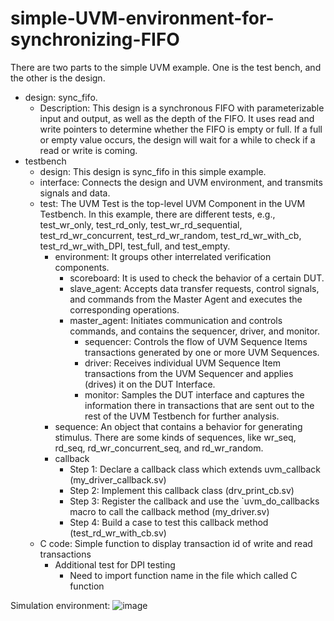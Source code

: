 # simple-UVM-environment-for-synchronizing-FIFO

There are two parts to the simple UVM example.
One is the test bench, and the other is the design.
- design: sync_fifo.
  - Description: This design is a synchronous FIFO with parameterizable input and output, as well as the depth of the FIFO. It uses read and write pointers to determine whether the FIFO is empty or full.
    If a full or empty value occurs, the design will wait for a while to check if a read or write is coming.
- testbench
  - design: This design is sync_fifo in this simple example.
  - interface: Connects the design and UVM environment, and transmits signals and data.
  - test: The UVM Test is the top-level UVM Component in the UVM Testbench. In this example, there are different tests, e.g., test_wr_only, test_rd_only, test_wr_rd_sequential, test_rd_wr_concurrent, test_rd_wr_random, test_rd_wr_with_cb, test_rd_wr_with_DPI, test_full, and test_empty.
    - environment: It groups other interrelated verification components. 
      - scoreboard: It is used to check the behavior of a certain DUT.
      - slave_agent: Accepts data transfer requests, control signals, and commands from the Master Agent and executes the corresponding operations.
      - master_agent: Initiates communication and controls commands, and contains the sequencer, driver, and monitor.
        - sequencer: Controls the flow of UVM Sequence Items transactions generated by one or more UVM Sequences.
        - driver: Receives individual UVM Sequence Item transactions from the UVM Sequencer and applies (drives) it on the DUT Interface.
        - monitor:  Samples the DUT interface and captures the information there in transactions that are sent out to the rest of the UVM Testbench for further analysis.
    - sequence: An object that contains a behavior for generating stimulus. There are some kinds of sequences, like wr_seq, rd_seq, rd_wr_concurrent_seq, and rd_wr_random.
    - callback
      - Step 1: Declare a callback class which extends uvm_callback (my_driver_callback.sv)
      - Step 2: Implement this callback class (drv_print_cb.sv)
      - Step 3: Register the callback and use the `uvm_do_callbacks macro to call the callback method (my_driver.sv)
      - Step 4: Build a case to test this callback method (test_rd_wr_with_cb.sv)
  - C code: Simple function to display transaction id of write and read transactions
      - Additional test for DPI testing
        - Need to import function name in the file which called C function

Simulation environment: 
![image](https://github.com/weichung1008/simple-UVM-environment-for-synchronizing-FIFO/assets/160299780/1f555501-7f90-4564-8378-a388e4e42959)





